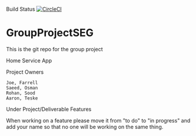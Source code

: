 Build Status
[![CircleCI](https://circleci.com/gh/AaronTeske/GroupProjectSEG.svg?style=svg&circle-token=c296dda29c7fc8b0865a5d5b767c067e6b0c5fe5)](https://circleci.com/gh/AaronTeske/GroupProjectSEG)

# GroupProjectSEG
This is the git repo for the group project

Home Service App

Project Owners

	Joe, Farrell
	Saeed, Osman
	Rohan, Sood
	Aaron, Teske


Under Project/Deliverable Features

When working on a feature please move it from "to do" to "in progress" and add your name so that 
no one will be working on the same thing.
